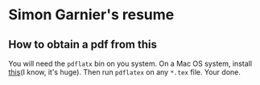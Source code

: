 # Simon Garnier's resume

## How to obtain a pdf from this

You will need the `pdflatx` bin on you system. On a Mac OS system, install [this](http://www.tug.org/mactex/mactex-download.html)(I know, it's huge). Then run `pdflatex` on any `*.tex` file. Your done.
